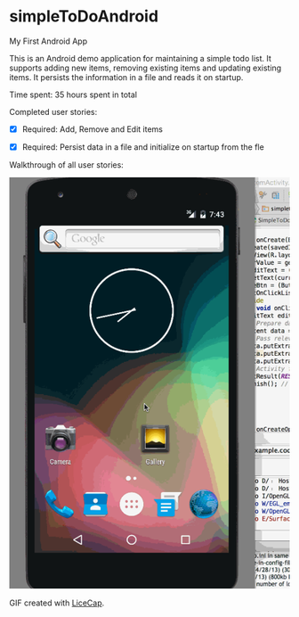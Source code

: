 # simpleToDoAndroid
My First Android App

This is an Android demo application for maintaining a simple todo list. It supports adding new items, removing existing items and updating existing items. It persists the information in a file and reads it on startup.

Time spent: 35 hours spent in total

Completed user stories:

 * [x] Required: Add, Remove and Edit items
 * [x] Required: Persist data in a file and initialize on startup from the fle
 

Walkthrough of all user stories:

![Video Walkthrough](SimpleToDoDemo.gif)

GIF created with [LiceCap](http://www.cockos.com/licecap/).

